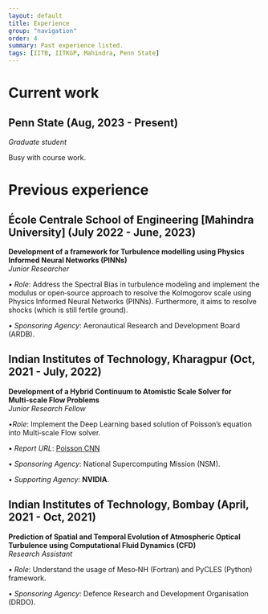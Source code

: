 ```yaml
---
layout: default
title: Experience
group: "navigation"
order: 4
summary: Past experience listed.
tags: [IITB, IITKGP, Mahindra, Penn State]
---
```


# Current work

## Penn State (Aug, 2023 - Present)
_Graduate student_

Busy with course work.
<!-- • _Role_: Use the Graph Neural Network (GNN) to predict the turbulent coefficient of a flow and use a finite element solver (Fenics) to evaluate the ground truth.  -->

<!-- • _Sponsoring Agency_: Argonne National Lab (ANL) -->


# Previous experience

## École Centrale School of Engineering [Mahindra University] (July 2022 - June, 2023) 

**Development of a framework for Turbulence modelling using Physics Informed Neural Networks (PINNs)**  
_Junior Researcher_

• _Role_: Address the Spectral Bias in turbulence modeling and implement the modulus or open‑source approach to resolve the Kolmogorov scale using Physics Informed Neural Networks (PINNs). Furthermore, it aims to resolve shocks (which is still fertile ground).  

• _Sponsoring Agency_: Aeronautical Research and Development Board (ARDB).

## Indian Institutes of Technology, Kharagpur (Oct, 2021 - July, 2022)

**Development of a Hybrid Continuum to Atomistic Scale Solver for Multi‑scale Flow Problems**  
_Junior Research Fellow_

•_Role_: Implement the Deep Learning based solution of Poisson’s equation into Multi‑scale Flow solver.  

• _Report URL_: [Poisson CNN](/assets/pdfs/Poisson_CNN_usage.pdf)  

• _Sponsoring Agency_: National Supercomputing Mission (NSM).  

• _Supporting Agency_: **NVIDIA**.


## Indian Institutes of Technology, Bombay (April, 2021 - Oct, 2021)

**Prediction of Spatial and Temporal Evolution of Atmospheric Optical Turbulence using Computational Fluid Dynamics (CFD)**  
_Research Assistant_

• _Role_: Understand the usage of Meso‑NH (Fortran) and PyCLES (Python) framework.  

• _Sponsoring Agency_: Defence Research and Development Organisation (DRDO).

